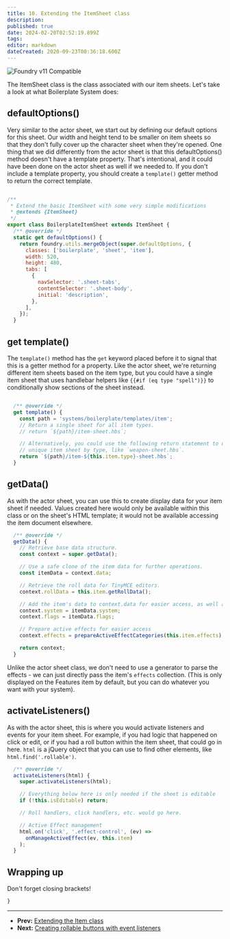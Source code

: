 ```yaml
---
title: 10. Extending the ItemSheet class
description: 
published: true
date: 2024-02-20T02:52:19.899Z
tags: 
editor: markdown
dateCreated: 2020-09-23T00:36:18.600Z
---
```


![Foundry v11 Compatible](https://img.shields.io/badge/Foundry-v11%20Compatible-blue)

The ItemSheet class is the class associated with our item sheets. Let's take a look at what Boilerplate System does:

## defaultOptions()

Very similar to the actor sheet, we start out by defining our default options for this sheet. Our width and height tend to be smaller on item sheets so that they don't fully cover up the character sheet when they're opened. One thing that we did differently from the actor sheet is that this defaultOptions() method doesn't have a template property. That's intentional, and it could have been done on the actor sheet as well if we needed to. If you don't include a template property, you should create a `template()` getter method to return the correct template.

```js

/**
 * Extend the basic ItemSheet with some very simple modifications
 * @extends {ItemSheet}
 */
export class BoilerplateItemSheet extends ItemSheet {
  /** @override */
  static get defaultOptions() {
    return foundry.utils.mergeObject(super.defaultOptions, {
      classes: ['boilerplate', 'sheet', 'item'],
      width: 520,
      height: 480,
      tabs: [
        {
          navSelector: '.sheet-tabs',
          contentSelector: '.sheet-body',
          initial: 'description',
        },
      ],
    });
  }
```

## get template()

The `template()` method has the `get` keyword placed before it to signal that this is a getter method for a property. Like the actor sheet, we're returning different item sheets based on the item type, but you could have a single item sheet that uses handlebar helpers like `{{#if (eq type "spell")}}` to conditionally show sections of the sheet instead.


```js

  /** @override */
  get template() {
    const path = 'systems/boilerplate/templates/item';
    // Return a single sheet for all item types.
    // return `${path}/item-sheet.hbs`;

    // Alternatively, you could use the following return statement to do a
    // unique item sheet by type, like `weapon-sheet.hbs`.
    return `${path}/item-${this.item.type}-sheet.hbs`;
  }
```



## getData()

As with the actor sheet, you can use this to create display data for your item sheet if needed. Values created here would only be available within this class or on the sheet's HTML template; it would not be available accessing the item document elsewhere. 

```js
  /** @override */
  getData() {
    // Retrieve base data structure.
    const context = super.getData();

    // Use a safe clone of the item data for further operations.
    const itemData = context.data;

    // Retrieve the roll data for TinyMCE editors.
    context.rollData = this.item.getRollData();

    // Add the item's data to context.data for easier access, as well as flags.
    context.system = itemData.system;
    context.flags = itemData.flags;

    // Prepare active effects for easier access
    context.effects = prepareActiveEffectCategories(this.item.effects);

    return context;
  }
```

Unlike the actor sheet class, we don't need to use a generator to parse the effects - we can just directly pass the item's `effects` collection. (This is only displayed on the Features item by default, but you can do whatever you want with your system).

## activateListeners()

As with the actor sheet, this is where you would activate listeners and events for your item sheet. For example, if you had logic that happened on click or edit, or if you had a roll button within the item sheet, that could go in here. `html` is a jQuery object that you can use to find other elements, like `html.find('.rollable')`.

```js
  /** @override */
  activateListeners(html) {
    super.activateListeners(html);

    // Everything below here is only needed if the sheet is editable
    if (!this.isEditable) return;

    // Roll handlers, click handlers, etc. would go here.

    // Active Effect management
    html.on('click', '.effect-control', (ev) =>
      onManageActiveEffect(ev, this.item)
    );
  }
```

## Wrapping up

Don't forget closing brackets!

```js
}
```



---

* **Prev:** [Extending the Item class](https://foundryvtt.wiki/en/development/guides/SD-tutorial/SD09-Extending-the-Item-class)
* **Next:** [Creating rollable buttons with event listeners](https://foundryvtt.wiki/en/development/guides/SD-tutorial/SD111-Creating-rollable-buttons-with-event-listeners)
